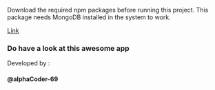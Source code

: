 Download the required npm packages before running this project.
This package needs MongoDB installed in the system to work.

<a href=https://secure-plains-84654.herokuapp.com/>Link</a>

<h3>Do have a look at this awesome app</h3>

Developed by :<h4>@alphaCoder-69</h4>
